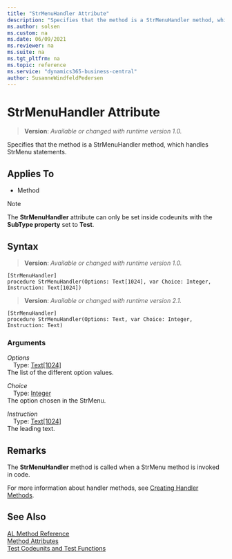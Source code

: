 ```yaml
---
title: "StrMenuHandler Attribute"
description: "Specifies that the method is a StrMenuHandler method, which handles StrMenu statements."
ms.author: solsen
ms.custom: na
ms.date: 06/09/2021
ms.reviewer: na
ms.suite: na
ms.tgt_pltfrm: na
ms.topic: reference
ms.service: "dynamics365-business-central"
author: SusanneWindfeldPedersen
---
```

[//]: # (START>DO_NOT_EDIT)
[//]: # (IMPORTANT:Do not edit any of the content between here and the END>DO_NOT_EDIT.)
[//]: # (Any modifications should be made in the .xml files in the ModernDev repo.)

# StrMenuHandler Attribute
> **Version**: _Available or changed with runtime version 1.0._

Specifies that the method is a StrMenuHandler method, which handles StrMenu statements.


## Applies To

- Method

> [!NOTE]
> The **StrMenuHandler** attribute can only be set inside codeunits with the **SubType property** set to **Test**.

## Syntax

> **Version**: _Available or changed with runtime version 1.0._

```
[StrMenuHandler]
procedure StrMenuHandler(Options: Text[1024], var Choice: Integer, Instruction: Text[1024])
```
> **Version**: _Available or changed with runtime version 2.1._

```
[StrMenuHandler]
procedure StrMenuHandler(Options: Text, var Choice: Integer, Instruction: Text)
```

### Arguments
*Options*  
&emsp;Type: [Text[1024]](../methods-auto/text/text-data-type.md)  
The list of the different option values.


*Choice*  
&emsp;Type: [Integer](../methods-auto/integer/integer-data-type.md)  
The option chosen in the StrMenu.


*Instruction*  
&emsp;Type: [Text[1024]](../methods-auto/text/text-data-type.md)  
The leading text.


[//]: # (IMPORTANT: END>DO_NOT_EDIT)

## Remarks

The **StrMenuHandler** method is called when a StrMenu method is invoked in code.

For more information about handler methods, see [Creating Handler Methods](../devenv-creating-handler-methods.md).

## See Also

[AL Method Reference](../methods-auto/library.md)  
[Method Attributes](devenv-method-attributes.md)  
[Test Codeunits and Test Functions](../devenv-test-codeunits-and-test-methods.md)  
